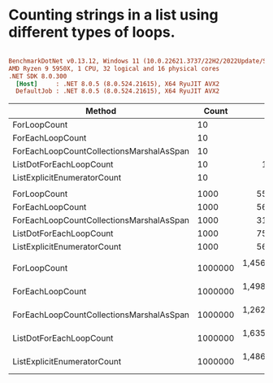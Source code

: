 # Counting strings in a list using different types of loops.


``` ini

BenchmarkDotNet v0.13.12, Windows 11 (10.0.22621.3737/22H2/2022Update/SunValley2)
AMD Ryzen 9 5950X, 1 CPU, 32 logical and 16 physical cores
.NET SDK 8.0.300
  [Host]     : .NET 8.0.5 (8.0.524.21615), X64 RyuJIT AVX2
  DefaultJob : .NET 8.0.5 (8.0.524.21615), X64 RyuJIT AVX2


```
| Method                                   | Count   | Mean             | Error          | StdDev         | Median           | Ratio | RatioSD |
|----------------------------------------- |-------- |-----------------:|---------------:|---------------:|-----------------:|------:|--------:|
| ForLoopCount                             | 10      |         5.417 ns |      0.1258 ns |      0.1398 ns |         5.344 ns |  0.85 |    0.02 |
| ForEachLoopCount                         | 10      |         6.366 ns |      0.0751 ns |      0.0702 ns |         6.360 ns |  1.00 |    0.00 |
| ForEachLoopCountCollectionsMarshalAsSpan | 10      |         3.664 ns |      0.0382 ns |      0.0357 ns |         3.662 ns |  0.58 |    0.01 |
| ListDotForEachLoopCount                  | 10      |        16.288 ns |      0.3502 ns |      1.0326 ns |        15.877 ns |  2.79 |    0.11 |
| ListExplicitEnumeratorCount              | 10      |         6.233 ns |      0.0715 ns |      0.0597 ns |         6.200 ns |  0.98 |    0.01 |
|                                          |         |                  |                |                |                  |       |         |
| ForLoopCount                             | 1000    |       551.896 ns |      7.7284 ns |      7.2292 ns |       553.143 ns |  0.97 |    0.02 |
| ForEachLoopCount                         | 1000    |       567.754 ns |      9.0915 ns |      8.5042 ns |       564.903 ns |  1.00 |    0.00 |
| ForEachLoopCountCollectionsMarshalAsSpan | 1000    |       312.821 ns |      6.2216 ns |      6.3892 ns |       313.339 ns |  0.55 |    0.01 |
| ListDotForEachLoopCount                  | 1000    |       750.051 ns |      6.8144 ns |      6.3742 ns |       751.437 ns |  1.32 |    0.02 |
| ListExplicitEnumeratorCount              | 1000    |       563.815 ns |      5.8169 ns |      5.4412 ns |       563.557 ns |  0.99 |    0.02 |
|                                          |         |                  |                |                |                  |       |         |
| ForLoopCount                             | 1000000 | 1,456,250.579 ns | 29,065.0520 ns | 27,187.4677 ns | 1,461,995.215 ns |  0.97 |    0.02 |
| ForEachLoopCount                         | 1000000 | 1,498,270.195 ns | 21,420.8591 ns | 20,037.0849 ns | 1,501,322.266 ns |  1.00 |    0.00 |
| ForEachLoopCountCollectionsMarshalAsSpan | 1000000 | 1,262,601.055 ns | 16,024.7643 ns | 14,989.5745 ns | 1,260,369.531 ns |  0.84 |    0.01 |
| ListDotForEachLoopCount                  | 1000000 | 1,635,871.177 ns | 32,122.9391 ns | 46,069.7594 ns | 1,616,172.266 ns |  1.10 |    0.03 |
| ListExplicitEnumeratorCount              | 1000000 | 1,486,582.380 ns | 13,707.3991 ns | 12,151.2523 ns | 1,482,133.496 ns |  0.99 |    0.01 |
